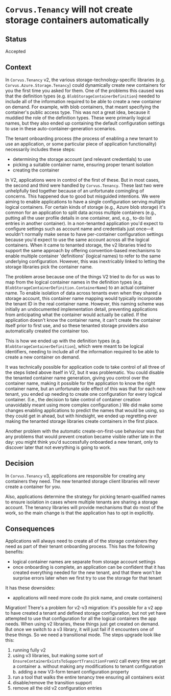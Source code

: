 # `Corvus.Tenancy` will not create storage containers automatically

## Status

Accepted

## Context

In `Corvus.Tenancy` v2, the various storage-technology-specific libraries (e.g. `Corvus.Azure.Storage.Tenancy`) could dynamically create new containers for you the first time you asked for them. One of the problems this caused was that the definition types (e.g. `BlobStorageContainerDefinition`) needed to include all of the information required to be able to create a new container on demand. For example, with blob containers, that meant specifying the container's public access type. This was not a great idea, because it muddied the role of the definition types. These were primarily logical names, but they also ended up containing the default configuration settings to use in these auto-container-generation scenarios.

The tenant onboarding process (the process of enabling a new tenant to use an application, or some particular piece of application functionality) necessarily includes these steps:

 * determining the storage account (and relevant credentials) to use
 * picking a suitable container name, ensuring proper tenant isolation
 * creating the container

In V2, applications were in control of the first of these. But in most cases, the second and third were handled by `Corvus.Tenancy`. These last two were unhelpfully tied together because of an unfortunate comingling of concerns. This happened due to good but misguided intentions. We were aiming to enable applications to have a single configuration serving multiple logical containers. For certain kinds of storage (e.g., Azure blob storage) it's common for an application to split data across multiple containers (e.g., putting all the user profile details in one container, and, e.g., to-do list entries in another container). In a non-tenanted application you'd expect to configure settings such as account name and credentials just once—it wouldn't normally make sense to have per-container configuration settings because you'd expect to use the same account across all the logical containers. When it came to tenanted storage, the v2 libraries tried to support the same approach by offering convention-based mechanisms to enable multiple container 'definitions' (logical names) to refer to the same underlying configuration. However, this was inextricably linked to letting the storage libraries pick the container name.

The problem arose because one of the things V2 tried to do for us was to map from the logical container names in the definition types (e.g. `BlobStorageContainerDefinition.ContainerName`) to an actual container name. To enable isolation of data across tenants even when they shared a storage account, this container name mapping would typically incorporate the tenant ID in the real container name. However, this naming scheme was initially an undocumented implementation detail, preventing applications from anticipating what the container would actually be called. If the application doesn't know the container name, it can't create the container itself prior to first use, and so these tenanted storage providers also automatically created the container too.

This is how we ended up with the definition types (e.g. `BlobStorageContainerDefinition`), which were meant to be logical identifiers, needing to include all of the information required to be able to create a new container on demand.

It was technically possible for application code to take control of all three of the steps listed above itself in V2, but it was problematic. You could disable the tenanted container name generation, giving you control over the container name, making it possible for the application to know the right container name, but an unfortunate side effect of this was that for each new tenant, you ended up needing to create one configuration for every logical container. (I.e., the decision to take control of container creation unavoidably meant using more complex configuration.) We did make some changes enabling applications to predict the names that would be using, so they could get in ahead, but with hindsight, we ended up regretting ever making the tenanted storage libraries create containers in the first place.

Another problem with the automatic create-on-first-use behaviour was that any problems that would prevent creation became visible rather late in the day: you might think you'd successfully onboarded a new tenant, only to discover later that not everything is going to work.


## Decision

In `Corvus.Tenancy` v3, applications are responsible for creating any containers they need. The new tenanted storage client libraries will never create a container for you.

Also, applications determine the strategy for picking tenant-qualified names to ensure isolation in cases where multiple tenants are sharing a storage account. The tenancy libraries will provide mechanisms that do most of the work, so the main change is that the application has to opt in explicitly.


## Consequences

Applications will always need to create all of the storage containers they need as part of their tenant onboarding process. This has the following benefits:

* logical container names are separate from storage account settings
* once onboarding is complete, an application can be confident that it has created everything needed for the new tenant, and that there won't be surprise errors later when we first try to use the storage for that tenant

It has these downsides:

* applications will need more code (to pick name, and create containers)


Migration! There's a problem for v2-v3 migration: it's possible for a v2 app to have created a tenant and defined storage configuration, but not yet have attempted to use that configuration for all the logical containers the app needs. When using v2 libraries, these things just get created on demand. But once we switch to a v3 library, it will just fail if it encounters one of these things. So we need a transitional mode. The steps upgrade look like this:

1. running fully v2
2. using v3 libraries, but making some sort of `EnsureContainerExistsToSupportTransitionFromV2` call every time we get a container
    a. without making any modifications to tenant configuration
    b. adding a new V3-form tenant configuration property
3. run a tool that walks the entire tenancy tree ensuring all containers exist
4. disable/remove the transition support
5. remove all the old v2 configuration entries